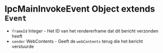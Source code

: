 # IpcMainInvokeEvent Object extends `Event`

* `frameId` Integer - Het ID van het rendererframe dat dit bericht verzonden heeft
* `sender` WebContents - Geeft de `webContents` terug die het bericht verstuurde
